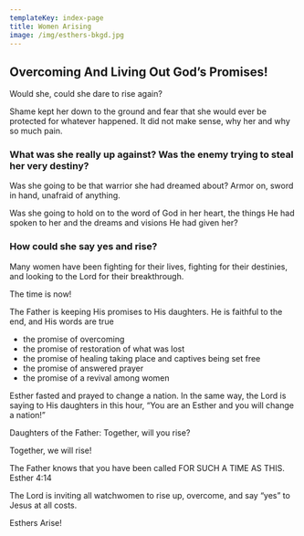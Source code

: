 ```yaml
---
templateKey: index-page
title: Women Arising
image: /img/esthers-bkgd.jpg
---
```

## Overcoming And Living Out God’s Promises!

Would she, could she dare to rise again?

Shame kept her down to the ground and fear that she would ever be protected for whatever happened. It did not make sense, why her and why so much pain. 

### What was she really up against?  Was the enemy trying to steal her very destiny?

Was she going to be that warrior she had dreamed about? Armor on, sword in hand, unafraid of anything.

Was she going to hold on to the word of God in her heart, the things He had spoken to her and the dreams and visions He had given her?

### How could she say yes and rise?

Many women have been fighting for their lives, fighting for their destinies, and looking to the Lord for their breakthrough.

The time is now!

The Father is keeping His promises to His daughters. He is faithful to the end, and His words are true

* the promise of overcoming 
* the promise of restoration of what was lost 
* the promise of healing taking place and captives being set free  
* the promise of answered prayer 
* the promise of a revival among women 

Esther fasted and prayed to change a nation. In the same way, the Lord is saying to His daughters in this hour, “You are an Esther and you will change a nation!”

Daughters of the Father: Together, will you rise?

Together, we will rise!

The Father knows that you have been called FOR SUCH A  TIME AS THIS.  Esther 4:14

The Lord is inviting all watchwomen to rise up, overcome, and say “yes” to Jesus at all costs.

Esthers Arise!
